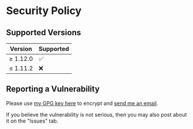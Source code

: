 # Security Policy

## Supported Versions

| Version   | Supported          |
| --------- | ------------------ |
| ≥ 1.12.0   | :white_check_mark: |
| ≤ 1.11.2   | :x:                |

## Reporting a Vulnerability

Please use [my GPG key here](https://ericswpark.com/gpg.txt) to encrypt and [send me an email](mailto:me@ericswpark.com).

If you believe the vulnerability is not serious, then you may also post about it on the "Issues" tab.
